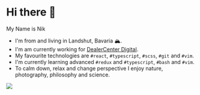 # Hi there 👋

My Name is Nik

- I'm from and living in Landshut, Bavaria 🏔.
- I'm am currently working for [DealerCenter Digital](https://bike.center/).
- My favourite technologies are `#react`, `#typescript`, `#scss`, `#git` and `#vim`.
- I'm currently learning advanced `#redux` and `#typescript`, `#bash` and `#vim`.
- To calm down, relax and change perspective I enjoy nature, photography, philosophy and science.

![](https://github-readme-stats.vercel.app/api?username=nikbrunner&count_private=true&show_icons=true&theme=github_dark&hide_border=true)

